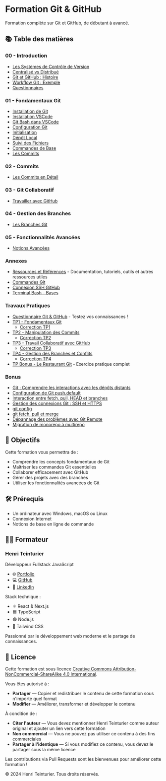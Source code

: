# Formation Git & GitHub

Formation complète sur Git et GitHub, de débutant à avancé.

## 📚 Table des matières

### 00 - Introduction

- [Les Systèmes de Contrôle de Version](Ressources/00-Introduction/01-systemes-controle-version.md)
- [Centralisé vs Distribué](Ressources/00-Introduction/02-centralise-vs-distribue.md)
- [Git et GitHub : Histoire](Ressources/00-Introduction/03-git-github-histoire.md)
- [Workflow Git : Exemple](Ressources/00-Introduction/04-workflow-git-exemple.md)
- [Questionnaires](Ressources/00-Introduction/05-questionnaires.md)

### 01 - Fondamentaux Git

- [Installation de Git](Ressources/01-fondamentaux-git/01-installation-git.md)
- [Installation VSCode](Ressources/01-fondamentaux-git/02-installaction-vscode.md)
- [Git Bash dans VSCode](Ressources/01-fondamentaux-git/03-optionnel-gitbash-vscode.md)
- [Configuration Git](Ressources/01-fondamentaux-git/04-configuration-git.md)
- [Initialisation](Ressources/01-fondamentaux-git/05-initialisation.md)
- [Dépôt Local](Ressources/01-fondamentaux-git/06-local-repository.md)
- [Suivi des Fichiers](Ressources/01-fondamentaux-git/07-suivi-fichiers.md)
- [Commandes de Base](Ressources/01-fondamentaux-git/08-commandes-bases.md)
- [Les Commits](Ressources/01-fondamentaux-git/09-commits.md)

### 02 - Commits

- [Les Commits en Détail](Ressources/02-commit/commits.md)

### 03 - Git Collaboratif

- [Travailler avec GitHub](Ressources/03-git-collaboratif/git-collaboratif.md)

### 04 - Gestion des Branches

- [Les Branches Git](Ressources/04-gestion-branches/branches.md)

### 05 - Fonctionnalités Avancées

- [Notions Avancées](Ressources/05-fonctionnalites-avancees/notions.md)

### Annexes

- [Ressources et Références](Ressources/annexes/annexes.md) - Documentation, tutoriels, outils et autres ressources utiles
- [Commandes Git](Ressources/annexes/commandes-git.md)
- [Connexion SSH GitHub](Ressources/annexes/connexion-ssh-github.md)
- [Terminal Bash - Bases](Ressources/annexes/terminal-bash-bases.md)

### Travaux Pratiques

- [Questionnaire Git & GitHub](Ressources/00-Introduction/05-questionnaires.md) - Testez vos connaissances !
- [TP1 - Fondamentaux Git](Exercices/tp1-fondamentaux.md)
  - [Correction TP1](Exercices/Corrections/tp1-fondamentaux-correction.md)
- [TP2 - Manipulation des Commits](Exercices/tp2-commit.md)
  - [Correction TP2](Exercices/Corrections/tp2-commit-correction.md)
- [TP3 - Travail Collaboratif avec GitHub](Exercices/tp3-github.md)
  - [Correction TP3](Exercices/Corrections/tp3-github-correction.md)
- [TP4 - Gestion des Branches et Conflits](Exercices/tp4-branches.md)
  - [Correction TP4](Exercices/Corrections/tp4-branches-correction.md)
- [TP Bonus - Le Restaurant Git](Exercices/bonus.md) - Exercice pratique complet

### Bonus

- [Git : Comprendre les interactions avec les dépôts distants](Ressources/bonus/git-remote-operations.md)
- [Configuration de Git push.default](Ressources/bonus/git-push-default-configuration.md)
- [Interaction entre fetch, pull, HEAD et branches](Ressources/bonus/interaction-fetch-pull-HEAD-branches.md)
- [Gestion des connexions Git : SSH et HTTPS](Ressources/bonus/SSH-HTTPS.md)
- [git config](Ressources/bonus/git-config.md)
- [git fetch, pull et merge](Ressources/bonus/git-fetch-pull-merge.md)
- [Dépannage des problèmes avec Git Remote](Ressources/bonus/git-remote-troubleshooting.md)
- [Migration de monorepo à multirepo](Ressources/bonus/git-migration-monorepo-multirepo.md)

## 🎯 Objectifs

Cette formation vous permettra de :

- Comprendre les concepts fondamentaux de Git
- Maîtriser les commandes Git essentielles
- Collaborer efficacement avec GitHub
- Gérer des projets avec des branches
- Utiliser les fonctionnalités avancées de Git

## 🛠 Prérequis

- Un ordinateur avec Windows, macOS ou Linux
- Connexion Internet
- Notions de base en ligne de commande

## 👨‍🏫 Formateur

### Henri Teinturier

Développeur Fullstack JavaScript

- 🌐 [Portfolio](https://www.henriteinturier.com)
- 💻 [GitHub](https://github.com/HenriTeinturier)
- 👔 [LinkedIn](https://www.linkedin.com/in/henri-teinturier/)

Stack technique :

- ⚛️ React & Next.js
- 🟦 TypeScript
- 🟢 Node.js
- 🎨 Tailwind CSS

Passionné par le développement web moderne et le partage de connaissances.

## 📝 Licence

Cette formation est sous licence [Creative Commons Attribution-NonCommercial-ShareAlike 4.0 International](https://creativecommons.org/licenses/by-nc-sa/4.0/deed.fr).

Vous êtes autorisé à :

- **Partager** — Copier et redistribuer le contenu de cette formation sous n'importe quel format
- **Modifier** — Améliorer, transformer et développer le contenu

À condition de :

- **Citer l'auteur** — Vous devez mentionner Henri Teinturier comme auteur original et ajouter un lien vers cette formation
- **Non commercial** — Vous ne pouvez pas utiliser ce contenu à des fins commerciales
- **Partager à l'identique** — Si vous modifiez ce contenu, vous devez le partager sous la même licence

Les contributions via Pull Requests sont les bienvenues pour améliorer cette formation !

© 2024 Henri Teinturier. Tous droits réservés.
